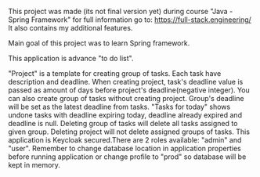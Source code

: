 This project was made (its not final version yet) during course "Java - Spring Framework" for full information go to:
https://full-stack.engineering/
It also contains my additional features.

Main goal of this project was to learn Spring framework.

This application is advance "to do list".

"Project" is a template for creating group of tasks. Each task have description and deadline.
When creating project, task's deadline value is passed as amount of days before project's deadline(negative integer).
You can also create group of tasks without creating project. Group's deadline will be set as the latest deadline from tasks.
"Tasks for today" shows undone tasks with deadline expiring today, deadline already expired and deadline is null.
Deleting group of tasks will delete all tasks assigned to given group. Deleting project will not delete assigned groups of tasks.
This application is Keycloak secured.There are 2 roles available: "admin" and "user".
Remember to change database location in application properties before running application or change profile to "prod" so database will be kept in memory.


